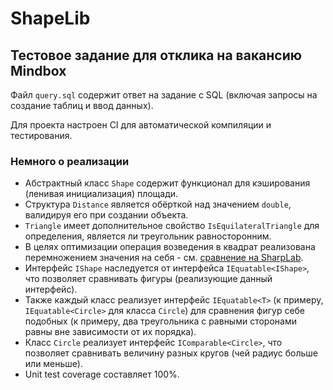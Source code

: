 # ShapeLib

## Тестовое задание для отклика на вакансию Mindbox

Файл `query.sql` содержит ответ на задание с SQL (включая запросы на создание таблиц и ввод данных).

Для проекта настроен CI для автоматической компиляции и тестирования.

### Немного о реализации

* Абстрактный класс `Shape` содержит функционал для кэширования (ленивая инициализация) площади.
* Структура `Distance` является обёрткой над значением `double`, валидируя его при создании объекта.
* `Triangle` имеет дополнительное свойство `IsEquilateralTriangle` для определения, является ли треугольник равносторонним.
* В целях оптимизации операция возведения в квадрат реализована перемножением значения на себя - см. [сравнение на SharpLab](https://sharplab.io/#v2:C4LghgzgtgPgAgJgIwFgBQcDMACR2DC2A3utmbjnEgGzYAmA9gK4BGANgKbYCyTbwASwAObAQGMwghgDsAFI1adsANzBsAlNgC8APhVrsAKn1sA3KXIWyWXDXrN2XbpIAWABQYB3eQ6WqN2nrOwC4AdB7e/gA02Ajq5mgAvkA===).
* Интерфейс `IShape` наследуется от интерфейса `IEquatable<IShape>`, что позволяет сравнивать фигуры (реализующие данный интерфейс).
* Также каждый класс реализует интерфейс `IEquatable<T>` (к примеру, `IEquatable<Circle>` для класса `Circle`) для сравнения фигур себе подобных (к примеру, два треугольника с равными сторонами равны вне зависимости от их порядка).
* Класс `Circle` реализует интерфейс `IComparable<Circle>`, что позволяет сравнивать величину разных кругов (чей радиус больше или меньше).
* Unit test coverage составляет 100%.
